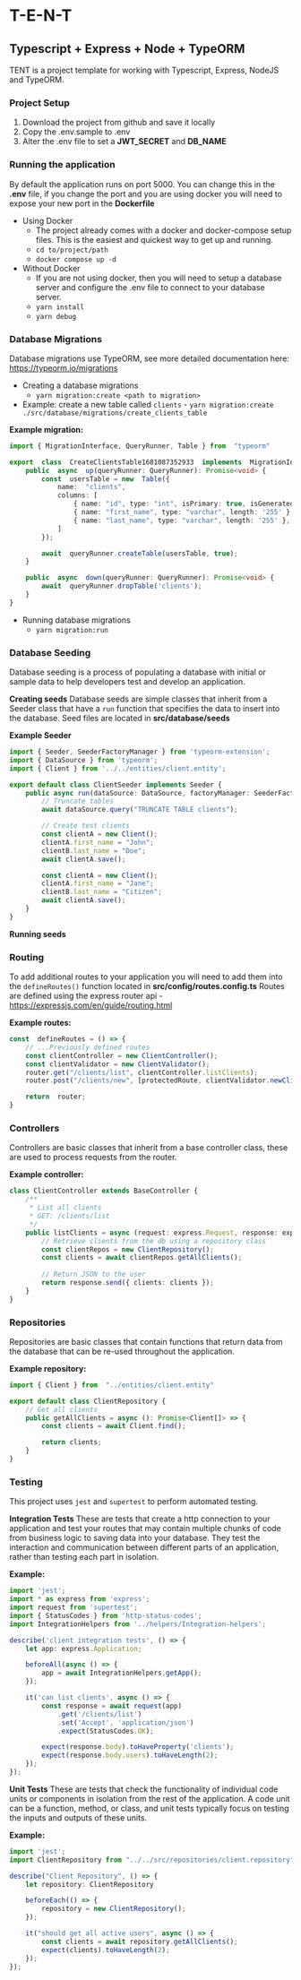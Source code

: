 # T-E-N-T
## Typescript + Express + Node + TypeORM

TENT is a project template for working with Typescript, Express, NodeJS and TypeORM.

### Project Setup
1. Download the project from github and save it locally
2. Copy the .env.sample to .env
3. Alter the .env file to set a **JWT_SECRET** and **DB_NAME**

### Running the application
By default the application runs on port 5000. You can change this in the **.env** file, if you change the port and you are using docker you will need to expose your new port in the **Dockerfile**

 - Using Docker
	 - The project already comes with a docker and docker-compose setup files. This is the easiest and quickest way to get up and running.
	 - `cd to/project/path`
	 - `docker compose up -d`
 - Without Docker
	 - If you are not using docker, then you will need to setup a database server and configure the .env file to connect to your database server.
	 - `yarn install`
	 - `yarn debug`

### Database Migrations
Database migrations use TypeORM, see more detailed documentation here: https://typeorm.io/migrations
- Creating a database migrations
	- `yarn migration:create <path to migration>`
- Example: create a new table called `clients`
		- `yarn migration:create ./src/database/migrations/create_clients_table`

**Example migration:**
```ts
import { MigrationInterface, QueryRunner, Table } from  "typeorm"

export  class  CreateClientsTable1681087352933  implements  MigrationInterface {
    public  async  up(queryRunner: QueryRunner): Promise<void> {
        const  usersTable = new  Table({
            name:  "clients",
            columns: [
                { name: "id", type: "int", isPrimary: true, isGenerated: true, generationStrategy: 'increment' },
                { name: "first_name", type: "varchar", length: '255' },
                { name: "last_name", type: "varchar", length: '255' },
            ]
        });

        await  queryRunner.createTable(usersTable, true);
    }

    public  async  down(queryRunner: QueryRunner): Promise<void> {
        await  queryRunner.dropTable('clients');
    }
}
```

- Running database migrations
	- `yarn migration:run`

### Database Seeding
Database seeding is a process of populating a database with initial or sample data to help developers test and develop an application.

**Creating seeds**
Database seeds are simple classes that inherit from a Seeder class that have a `run` function that specifies the data to insert into the database. Seed files are located in **src/database/seeds**

**Example Seeder**
```ts
import { Seeder, SeederFactoryManager } from 'typeorm-extension';
import { DataSource } from 'typeorm';
import { Client } from '../../entities/client.entity';

export default class ClientSeeder implements Seeder {
    public async run(dataSource: DataSource, factoryManager: SeederFactoryManager): Promise<any> {
        // Truncate tables
        await dataSource.query("TRUNCATE TABLE clients");

        // Create test clients
        const clientA = new Client();
        clientA.first_name = "John";
        clientB.last_name = "Doe";
        await clientA.save();

        const clientA = new Client();
        clientA.first_name = "Jane";
        clientB.last_name = "Citizen";
        await clientA.save();
    }
}
```

**Running seeds**

### Routing
To add additional routes to your application you will need to add them into the `defineRoutes()` function located in **src/config/routes.config.ts**
Routes are defined using the express router api - https://expressjs.com/en/guide/routing.html

**Example routes:**
```ts
const  defineRoutes = () => {
    // ...Previously defined routes 
    const clientController = new ClientController();
    const clientValidator = new ClientValidator();
    router.get("/clients/list", clientController.listClients);
    router.post("/clients/new", [protectedRoute, clientValidator.newClientValidation()], clientController.newClient);

    return  router;
}
```

### Controllers
Controllers are basic classes that inherit from a base controller class, these are used to process requests from the router.

**Example controller:**
```ts
class ClientController extends BaseController {
    /**
     * List all clients
     * GET: /clients/list
     */ 
    public listClients = async (request: express.Request, response: express.Response, next: express.NextFunction) => {
        // Retrieve clients from the db using a repository class
        const clientRepos = new ClientRepository();
        const clients = await clientRepos.getAllClients();
    
        // Return JSON to the user
        return response.send({ clients: clients });
    }
}
```

###  Repositories
Repositories are basic classes that contain functions that return data from the database that can be re-used throughout the application.

**Example repository:**
```ts
import { Client } from  "../entities/client.entity"

export default class ClientRepository {
    // Get all clients
    public getAllClients = async (): Promise<Client[]> => {
        const clients = await Client.find();

        return clients;
    }
}
```

### Testing

This project uses `jest` and `supertest` to perform automated testing.

**Integration Tests**
These are tests that create a http connection to your application and test your routes that may contain multiple chunks of code from business logic to saving data into your database. They test the interaction and communication between different parts of an application, rather than testing each part in isolation.

**Example:**
```ts
import 'jest';
import * as express from 'express';
import request from 'supertest';
import { StatusCodes } from 'http-status-codes';
import IntegrationHelpers from '../helpers/Integration-helpers';

describe('client integration tests', () => {
    let app: express.Application;

    beforeAll(async () => {
        app = await IntegrationHelpers.getApp();
    });

    it('can list clients', async () => {
        const response = await request(app)
            .get('/clients/list')
            .set('Accept', 'application/json')
            .expect(StatusCodes.OK);

        expect(response.body).toHaveProperty('clients');
        expect(response.body.users).toHaveLength(2);
    });
});
```

**Unit Tests**
These are tests that check the functionality of individual code units or components in isolation from the rest of the application. A code unit can be a function, method, or class, and unit tests typically focus on testing the inputs and outputs of these units.

**Example:**
```ts
import 'jest';
import ClientRepository from "../../src/repositories/client.repository";

describe("Client Repository", () => {
    let repository: ClientRepository

    beforeEach(() => {
        repository = new ClientRepository();
    });

    it("should get all active users", async () => {
        const clients = await repository.getAllClients();
        expect(clients).toHaveLength(2);
    });
});
```

